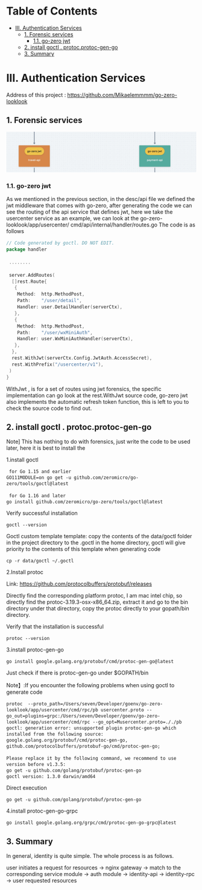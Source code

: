 <h1>Table of Contents</h1>

- [III. Authentication Services](#iii-authentication-services)
  - [1. Forensic services](#1-forensic-services)
    - [1.1. go-zero jwt](#11-go-zero-jwt)
  - [2. install goctl . protoc.protoc-gen-go](#2-install-goctl--protocprotoc-gen-go)
  - [3. Summary](#3-summary)

# III. Authentication Services

Address of this project :  <https://github.com/Mikaelemmmm/go-zero-looklook>

## 1. Forensic services

![image-20220118120646779](../chinese/images/3/go-zero-jwt.jpg)

### 1.1. go-zero jwt

As we mentioned in the previous section, in the desc/api file we defined the jwt middleware that comes with go-zero, after generating the code we can see the routing of the api service that defines jwt, here we take the usercenter service as an example, we can look at the go-zero-looklook/app/usercenter/ cmd/api/internal/handler/routes.go The code is as follows

```go
// Code generated by goctl. DO NOT EDIT.
package handler

 ........

 server.AddRoutes(
  []rest.Route{
   {
    Method:  http.MethodPost,
    Path:    "/user/detail",
    Handler: user.DetailHandler(serverCtx),
   },
   {
    Method:  http.MethodPost,
    Path:    "/user/wxMiniAuth",
    Handler: user.WxMiniAuthHandler(serverCtx),
   },
  },
  rest.WithJwt(serverCtx.Config.JwtAuth.AccessSecret),
  rest.WithPrefix("/usercenter/v1"),
 )
}


```

WithJwt , is for a set of routes using jwt forensics, the specific implementation can go look at the rest.WithJwt source code, go-zero jwt also implements the automatic refresh token function, this is left to you to check the source code to find out.

## 2. install goctl . protoc.protoc-gen-go

Note] This has nothing to do with forensics, just write the code to be used later, here it is best to install the

1.install goctl

```shell
 for Go 1.15 and earlier
GO111MODULE=on go get -u github.com/zeromicro/go-zero/tools/goctl@latest

 for Go 1.16 and later
go install github.com/zeromicro/go-zero/tools/goctl@latest
```

Verify successful installation

```shell
goctl --version
```

Goctl custom template template: copy the contents of the data/goctl folder in the project directory to the .goctl in the home directory, goctl will give priority to the contents of this template when generating code

```shell
cp -r data/goctl ~/.goctl
```

2.Install protoc

Link: <https://github.com/protocolbuffers/protobuf/releases>

Directly find the corresponding platform protoc, I am mac intel chip, so directly find the protoc-3.19.3-osx-x86_64.zip, extract it and go to the bin directory under that directory, copy the protoc directly to your gopath/bin directory.

Verify that the installation is successful

```shell
protoc --version
```

3.install protoc-gen-go

```shell
go install google.golang.org/protobuf/cmd/protoc-gen-go@latest 
```

Just check if there is protoc-gen-go under $GOPATH/bin

Note】:If you encounter the following problems when using goctl to generate code

```shell
protoc  --proto_path=/Users/seven/Developer/goenv/go-zero-looklook/app/usercenter/cmd/rpc/pb usercenter.proto --go_out=plugins=grpc:/Users/seven/Developer/goenv/go-zero-looklook/app/usercenter/cmd/rpc --go_opt=Musercenter.proto=././pb
goctl: generation error: unsupported plugin protoc-gen-go which installed from the following source:
google.golang.org/protobuf/cmd/protoc-gen-go, 
github.com/protocolbuffers/protobuf-go/cmd/protoc-gen-go;

Please replace it by the following command, we recommend to use version before v1.3.5:
go get -u github.com/golang/protobuf/protoc-gen-go
goctl version: 1.3.0 darwin/amd64
```

Direct execution

```shell
go get -u github.com/golang/protobuf/protoc-gen-go
```

4.install protoc-gen-go-grpc

```shell
go install google.golang.org/grpc/cmd/protoc-gen-go-grpc@latest
```

## 3. Summary

In general, identity is quite simple. The whole process is as follows.

user initiates a request for resources -> nginx gateway -> match to the corresponding service module -> auth module -> identity-api -> identity-rpc -> user requested resources
